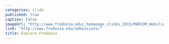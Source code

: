 ```yaml
---
categories: slide
published: true
caption: false
imageUrl: "http://www.fredonia.edu/_homepage_slides_2015/MARCOM_Webslides_2015-3.jpg"
link: "http://www.fredonia.edu/admissions/"
title: Explore Fredonia
---
```


